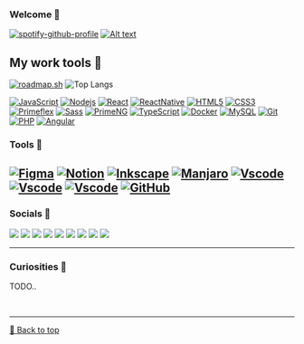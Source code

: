 ### Welcome :metal:

[![spotify-github-profile](https://spotify-github-profile.kittinanx.com/api/view?uid=kaell_andrade&cover_image=true&theme=default&show_offline=false&background_color=121212&interchange=false&bar_color_cover=true)](https://open.spotify.com/user/kaell_andrade)
[![Alt text](https://spotify-recently-played-readme.vercel.app/api?user=kaell_andrade&count=7)](https://open.spotify.com/user/kaell_andrade)

## My work tools :rocket:

[![roadmap.sh](https://roadmap.sh/card/wide/64fbc9b65ce9f4ca58a6a441?variant=dark)](https://roadmap.sh)
![Top Langs](https://github-readme-stats.vercel.app/api/top-langs/?username=kaellandrade&hide_progress=true)

[![JavaScript](https://img.shields.io/badge/-Javascript-yellow?style=for-the-badge&logo=javascript&logoColor=white)](https://developer.mozilla.org/pt-BR/docs/Web/JavaScript)
[![Nodejs](https://img.shields.io/badge/-Nodejs-black?style=for-the-badge&logo=Node.js)](https://nodejs.org/en)
[![React](https://img.shields.io/badge/-React-blue?style=for-the-badge&logo=react&logoColor=white)](https://react.dev/)
[![ReactNative](https://img.shields.io/badge/-ReactNative-blue?style=for-the-badge&logo=React&logoColor=white)](https://reactnative.dev/)
[![HTML5](https://img.shields.io/badge/-HTML5-E34F26?style=for-the-badge&logo=html5&logoColor=white)](https://developer.mozilla.org/pt-BR/docs/Web/HTML)
[![CSS3](https://img.shields.io/badge/-CSS3-1572B6?style=for-the-badge&logo=css3)](https://developer.mozilla.org/pt-BR/docs/Web/CSS)
[![Primeflex](https://img.shields.io/badge/PrimeFlex-563D7C?style=for-the-badge&logo=angular)](https://primeflex.org/)
[![Sass](https://img.shields.io/badge/SASS-BF4080?style=for-the-badge&logo=sass)](https://sass-lang.com/)
[![PrimeNG](https://img.shields.io/badge/PrimeNG-blue?style=for-the-badge&logo=angular&logoColor=red)](https://primeng.org/)
[![TypeScript](https://img.shields.io/badge/-TypeScript-blue?style=for-the-badge&logo=typescript&logoColor=white)](https://www.typescriptlang.org/)
[![Docker](https://img.shields.io/badge/docker-black?style=for-the-badge&logo=docker)](https://www.docker.com/)
[![MySQL](https://img.shields.io/badge/-MySQL-black?style=for-the-badge&logo=mysql&logoColor=white)](https://www.mysql.com/)
[![Git](https://img.shields.io/badge/-Git-black?style=for-the-badge&logo=git)](https://git-scm.com/)
[![PHP](https://img.shields.io/badge/-PHP-7A86B8?style=for-the-badge&logo=PHP&logoColor=white)](https://www.php.net/)
[![Angular](https://img.shields.io/badge/Angular-303030?style=for-the-badge&logo=angular&logoColor=c3002f)](https://angular.io/)

### Tools :hammer:

[![Figma](https://img.shields.io/badge/Figma-white?style=for-the-badge&logo=figma&logoColor=c3002f)](https://www.figma.com/)
[![Notion](https://img.shields.io/badge/Notion-black?style=for-the-badge&logo=notion&logoColor=white)](https://www.notion.so/)
[![Inkscape](https://img.shields.io/badge/Inkscape-white?style=for-the-badge&logo=inkscape&logoColor=070912)](https://github.com/inkscape/inkscape)
[![Manjaro](https://img.shields.io/badge/Manjaro-white?style=for-the-badge&logo=manjaro&logoColor=35BFA4)](https://manjaro.org/)
[![Vscode](https://img.shields.io/badge/VsCode-white?style=for-the-badge&logo=visualstudio&logoColor=0066B8)](https://code.visualstudio.com/)
[![Vscode](https://img.shields.io/badge/WebStorm-27282C?style=for-the-badge&logo=webstorm&logoColor=C0D14F)](https://www.jetbrains.com/webstorm/)
[![Vscode](https://img.shields.io/badge/PhpStorm-27282C?style=for-the-badge&logo=phpstorm&logoColor=E800E8)](https://www.jetbrains.com/phpstorm/)
[![GitHub](https://img.shields.io/badge/-GitHub-181717?style=for-the-badge&logo=github)](https://github.com/kaellandrade)
--

### Socials :link:

<a href="https://kaellandrade.github.io/cael/" target="_blank" rel="noreferrer"><img src="https://img.shields.io/badge/Site Pessoal-28a745?style=social&logo=github&logoColor=black"/></a>
<a href="https://www.linkedin.com/in/micael-andrade-784523220/" target="_blank" rel="noreferrer"><img src="https://img.shields.io/badge/Linkedin-white?style=social&logo=linkedin&logoColor=0A66C2"/></a>
<a href="https://www.reddit.com/user/gandalf_cinzento/" target="_blank" rel="noreferrer"><img src="https://img.shields.io/badge/Reddit-white?style=social&logo=reddit&logoColor=FF4500"/></a>
<a href="https://open.spotify.com/user/kaell_andrade" target="_blank" rel="noreferrer"><img src="https://img.shields.io/badge/Spotify-black?style=social&logo=spotify&logoColor=1ED760"/></a>
<a href="https://discord.com/" target="_blank" rel="noreferrer"><img src="https://img.shields.io/badge/kaellandrade-white?style=social&logo=discord&logoColor=5462E4"/></a>
<a href="https://store.epicgames.com/pt-BR/" target="_blank" rel="noreferrer"><img src="https://img.shields.io/badge/kaellandrade-white?style=social&logo=epicgames&logoColor=black"/></a>
<a href="https://steamcommunity.com/profiles/76561198244978636/" target="_blank" rel="noreferrer"><img src="https://img.shields.io/badge/Steam-white?style=social&logo=steam&logoColor=136496"/></a>
<a href="https://account.xbox.com/" target="_blank" rel="noreferrer"><img src="https://img.shields.io/badge/Kaell2016-white?style=social&logo=xbox&logoColor=green"/></a>
<a href="https://lichess.org/@/kaell_andrade" target="_blank" rel="noreferrer"><img src="https://img.shields.io/badge/Lichess-black?style=social&logo=lichess&logoColor=black"/></a>

---

### Curiosities :eyes:

TODO..

<br><hr>
[🔼 Back to top](#welcome-metal)
